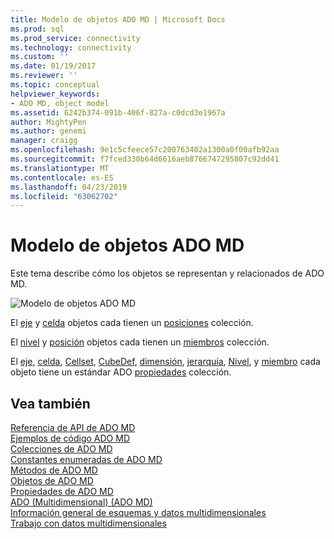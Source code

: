 ```yaml
---
title: Modelo de objetos ADO MD | Microsoft Docs
ms.prod: sql
ms.prod_service: connectivity
ms.technology: connectivity
ms.custom: ''
ms.date: 01/19/2017
ms.reviewer: ''
ms.topic: conceptual
helpviewer_keywords:
- ADO MD, object model
ms.assetid: 6242b374-091b-406f-827a-c0dcd3e1967a
author: MightyPen
ms.author: genemi
manager: craigg
ms.openlocfilehash: 9e1c5cfeece57c200763402a1300a0f00afb92aa
ms.sourcegitcommit: f7fced330b64d6616aeb8766747295807c92dd41
ms.translationtype: MT
ms.contentlocale: es-ES
ms.lasthandoff: 04/23/2019
ms.locfileid: "63062702"
---
```

# <a name="ado-md-object-model"></a>Modelo de objetos ADO MD
Este tema describe cómo los objetos se representan y relacionados de ADO MD.  
  
 ![Modelo de objetos ADO MD](../../../ado/reference/ado-md-api/media/ado_md_object_model.gif "ADO_MD_object_model")  
  
 El [eje](../../../ado/reference/ado-md-api/axis-object-ado-md.md) y [celda](../../../ado/reference/ado-md-api/cell-object-ado-md.md) objetos cada tienen un [posiciones](../../../ado/reference/ado-md-api/positions-collection-ado-md.md) colección.  
  
 El [nivel](../../../ado/reference/ado-md-api/level-object-ado-md.md) y [posición](../../../ado/reference/ado-md-api/position-object-ado-md.md) objetos cada tienen un [miembros](../../../ado/reference/ado-md-api/members-collection-ado-md.md) colección.  
  
 El [eje](../../../ado/reference/ado-md-api/axis-object-ado-md.md), [celda](../../../ado/reference/ado-md-api/cell-object-ado-md.md), [Cellset](../../../ado/reference/ado-md-api/cellset-object-ado-md.md), [CubeDef](../../../ado/reference/ado-md-api/cubedef-object-ado-md.md), [dimensión](../../../ado/reference/ado-md-api/dimension-object-ado-md.md), [jerarquía](../../../ado/reference/ado-md-api/hierarchy-object-ado-md.md), [Nivel](../../../ado/reference/ado-md-api/level-object-ado-md.md), y [miembro](../../../ado/reference/ado-md-api/member-object-ado-md.md) cada objeto tiene un estándar ADO [propiedades](../../../ado/reference/ado-api/properties-collection-ado.md) colección.  
  
## <a name="see-also"></a>Vea también  
 [Referencia de API de ADO MD](../../../ado/reference/ado-md-api/ado-md-api-reference.md)   
 [Ejemplos de código ADO MD](../../../ado/reference/ado-md-api/ado-md-code-examples.md)   
 [Colecciones de ADO MD](../../../ado/reference/ado-md-api/ado-md-collections.md)   
 [Constantes enumeradas de ADO MD](../../../ado/reference/ado-md-api/ado-md-enumerated-constants.md)   
 [Métodos de ADO MD](../../../ado/reference/ado-md-api/ado-md-methods.md)   
 [Objetos de ADO MD](../../../ado/reference/ado-md-api/ado-md-objects.md)   
 [Propiedades de ADO MD](../../../ado/reference/ado-md-api/ado-md-properties.md)   
 [ADO (Multidimensional) (ADO MD)](../../../ado/guide/multidimensional/ado-multidimensional-ado-md.md)   
 [Información general de esquemas y datos multidimensionales](../../../ado/guide/multidimensional/overview-of-multidimensional-schemas-and-data.md)   
 [Trabajo con datos multidimensionales](../../../ado/guide/multidimensional/working-with-multidimensional-data.md)
